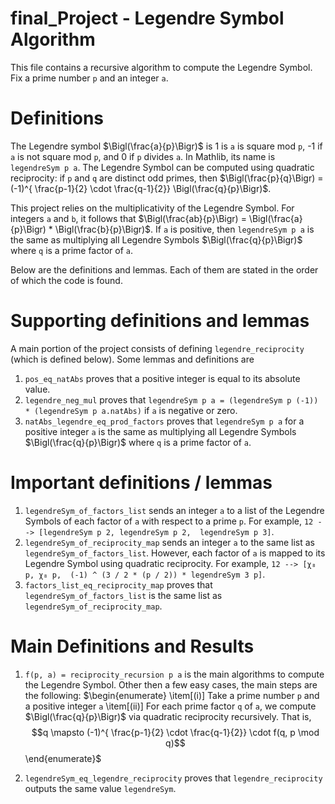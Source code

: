 # final_Project - Legendre Symbol Algorithm

This file contains a recursive algorithm to compute the Legendre Symbol. Fix a prime number `p` and an integer `a`. 

# Definitions

The Legendre symbol $\Bigl(\frac{a}{p}\Bigr)$ is 1 is `a` is square mod `p`, -1 if `a` is not square mod `p`, and 0 if `p` divides `a`. In Mathlib, its name is `legendreSym p a`. The Legendre Symbol can be computed using quadratic reciprocity: if `p` and `q` are distinct odd primes, then $\Bigl(\frac{p}{q}\Bigr) = (-1)^{ \frac{p-1}{2} \cdot \frac{q-1}{2}} \Bigl(\frac{q}{p}\Bigr)$. 

This project relies on the multiplicativity of the Legendre Symbol. For integers `a` and `b`, it follows that $\Bigl(\frac{ab}{p}\Bigr) = \Bigl(\frac{a}{p}\Bigr) * \Bigl(\frac{b}{p}\Bigr)$. If `a` is positive, then `legendreSym p a` is the same as multiplying all Legendre Symbols $\Bigl(\frac{q}{p}\Bigr)$ where `q` is a prime factor of `a`. 

Below are the definitions and lemmas. Each of them are stated in the order of which the code is found.

# Supporting definitions and lemmas

A main portion of the project consists of defining `legendre_reciprocity` (which is defined below). Some lemmas and definitions are 
1. `pos_eq_natAbs` proves that a positive integer is equal to its absolute value.
2. `legendre_neg_mul` proves that `legendreSym p a = (legendreSym p (-1)) * (legendreSym p a.natAbs)` if `a` is negative or zero.
3. `natAbs_legendre_eq_prod_factors` proves that `legendreSym p a` for a positive integer `a` is the same as multiplying all Legendre Symbols $\Bigl(\frac{q}{p}\Bigr)$ where `q` is a prime factor of `a`.

# Important definitions / lemmas
1. `legendreSym_of_factors_list` sends an integer `a` to a list of the Legendre Symbols of each factor of `a` with respect to a prime `p`. For example, `12 --> [legendreSym p 2, legendreSym p 2,  legendreSym p 3]`. 
2. `legendreSym_of_reciprocity_map` sends an integer `a` to the same list as `legendreSym_of_factors_list`. However, each factor of `a` is mapped to its Legendre Symbol using quadratic reciprocity. For example, `12 --> [χ₈ p, χ₈ p,  (-1) ^ (3 / 2 * (p / 2)) * legendreSym 3 p]`. 
3. `factors_list_eq_reciprocity_map` proves that `legendreSym_of_factors_list` is the same list as `legendreSym_of_reciprocity_map`.

# Main Definitions and Results
1. `f(p, a) = reciprocity_recursion p a` is the main algorithms to compute the Legendre Symbol. Other then a few easy cases, the main steps are the following:
$\begin{enumerate}
    \item[(i)] Take a prime number `p` and a positive integer `a`
    \item[(ii)] For each prime factor `q` of `a`, we compute $\Bigl(\frac{q}{p}\Bigr)$ via quadratic reciprocity recursively. That is, $$q \mapsto (-1)^{ \frac{p-1}{2} \cdot \frac{q-1}{2}} \cdot f(q, p \mod q)$$
\end{enumerate}$



2. `legendreSym_eq_legendre_reciprocity` proves that `legendre_reciprocity` outputs the same value `legendreSym`. 